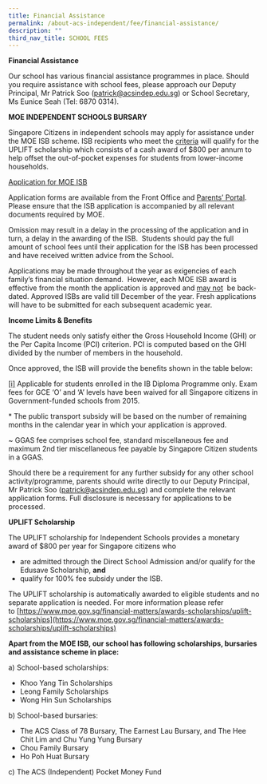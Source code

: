 ```yaml
---
title: Financial Assistance
permalink: /about-acs-independent/fee/financial-assistance/
description: ""
third_nav_title: SCHOOL FEES
---
```

**Financial Assistance**

Our school has various financial assistance programmes in place. Should you require assistance with school fees, please approach our Deputy Principal, Mr Patrick Soo ([patrick@acsindep.edu.sg](mailto:patrick@acsindep.edu.sg)) or School Secretary, Ms Eunice Seah (Tel: 6870 0314).

**MOE INDEPENDENT SCHOOLS BURSARY**

Singapore Citizens in independent schools may apply for assistance under the MOE ISB scheme. ISB recipients who meet the [criteria](/about-acs-independent/fee/financial-assistance/#UPLIFT) will qualify for the UPLIFT scholarship which consists of a cash award of $800 per annum to help offset the out-of-pocket expenses for students from lower-income households.

<a href="/files/About%20ACS(I)/MOE-ISB-Application-Form-revised-on-14-October-2022.pdf" target="_blank">Application for MOE ISB</a>

Application forms are available from the Front Office and [Parents’ Portal](https://lms.acsindep.edu.sg/ACSIndep/login.aspx?type=parents). Please ensure that the ISB application is accompanied by all relevant documents required by MOE.

Omission may result in a delay in the processing of the application and in turn, a delay in the awarding of the ISB.  Students should pay the full amount of school fees until their application for the ISB has been processed and have received written advice from the School.

Applications may be made throughout the year as exigencies of each family’s financial situation demand.  However, each MOE ISB award is effective from the month the application is approved and <u>may not</u>  be back-dated. Approved ISBs are valid till December of the year. Fresh applications will have to be submitted for each subsequent academic year.

**Income Limits & Benefits**

The student needs only satisfy either the Gross Household Income (GHI) or the Per Capita Income (PCI) criterion. PCI is computed based on the GHI divided by the number of members in the household.

Once approved, the ISB will provide the benefits shown in the table below:


[\[i\]](https://www.acsindep.moe.edu.sg/about-acs-independent/fee/financial-assistance/#_ednref1) Applicable for students enrolled in the IB Diploma Programme only. Exam fees for GCE ‘O’ and ‘A’ levels have been waived for all Singapore citizens in Government-funded schools from 2015.

\* The public transport subsidy will be based on the number of remaining months in the calendar year in which your application is approved.

~ GGAS fee comprises school fee, standard miscellaneous fee and maximum 2nd tier miscellaneous fee payable by Singapore Citizen students in a GGAS.

Should there be a requirement for any further subsidy for any other school activity/programme, parents should write directly to our Deputy Principal, Mr Patrick Soo ([patrick@acsindep.edu.sg](mailto:patrick@acsindep.edu.sg)) and complete the relevant application forms. Full disclosure is necessary for applications to be processed.


<a id="UPLIFT"></a>**UPLIFT Scholarship**

The UPLIFT scholarship for Independent Schools provides a monetary award of $800 per year for Singapore citizens who

*   are admitted through the Direct School Admission and/or qualify for the Edusave Scholarship, **and**
*   qualify for 100% fee subsidy under the ISB.

The UPLIFT scholarship is automatically awarded to eligible students and no separate application is needed. For more information please refer to [https://www.moe.gov.sg/financial-matters/awards-scholarships/uplift-scholarships](https://www.moe.gov.sg/financial-matters/awards-scholarships/uplift-scholarships)


**Apart from the MOE ISB, our school has following scholarships, bursaries and assistance scheme in place:** 

a) School-based scholarships:

*   Khoo Yang Tin Scholarships
*   Leong Family Scholarships
*   Wong Hin Sun Scholarships

b) School-based bursaries:

*   The ACS Class of 78 Bursary, The Earnest Lau Bursary, and The Hee Chit Lim and Chu Yung Yung Bursary
*   Chou Family Bursary
*   Ho Poh Huat Bursary

c) The ACS (Independent) Pocket Money Fund